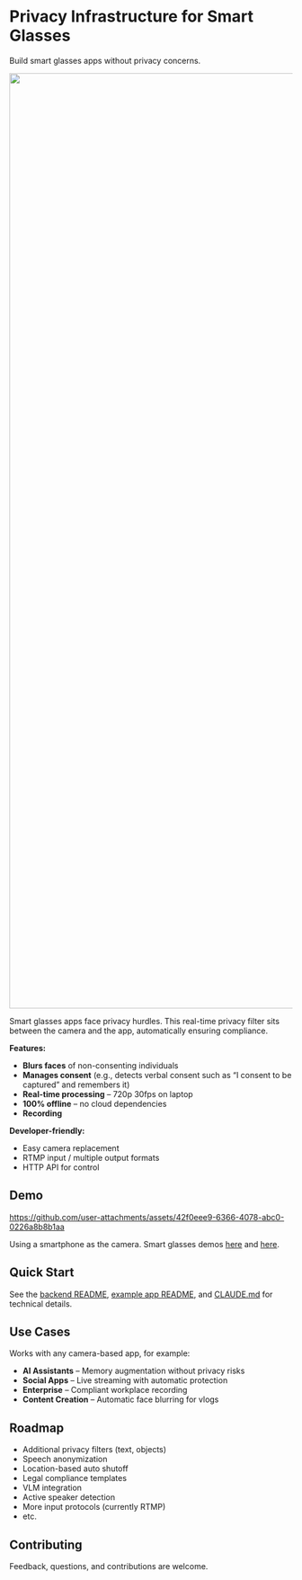# Privacy Infrastructure for Smart Glasses

Build smart glasses apps without privacy concerns.

<img width="2784" height="1664" src="https://github.com/user-attachments/assets/ce34cdad-7dae-4798-b33e-8a614e618f8a" />

Smart glasses apps face privacy hurdles. This real-time privacy filter sits between the camera and the app, automatically ensuring compliance.

**Features:**

- **Blurs faces** of non-consenting individuals
- **Manages consent** (e.g., detects verbal consent such as “I consent to be captured” and remembers it)
- **Real-time processing** – 720p 30fps on laptop
- **100% offline** – no cloud dependencies
- **Recording**

**Developer-friendly:**

- Easy camera replacement
- RTMP input / multiple output formats
- HTTP API for control

## Demo

https://github.com/user-attachments/assets/42f0eee9-6366-4078-abc0-0226a8b8b1aa

Using a smartphone as the camera. Smart glasses demos [here](https://x.com/caydengineer/status/1945236074961236481) and [here](https://x.com/s_diana_k/status/1944500312116723973).

## Quick Start

See the [backend README](./backend/README.md), [example app README](./examples/rewind/README.md), and [CLAUDE.md](./CLAUDE.md) for technical details.

## Use Cases

Works with any camera-based app, for example:

- **AI Assistants** – Memory augmentation without privacy risks
- **Social Apps** – Live streaming with automatic protection
- **Enterprise** – Compliant workplace recording
- **Content Creation** – Automatic face blurring for vlogs

## Roadmap

- Additional privacy filters (text, objects)
- Speech anonymization
- Location-based auto shutoff
- Legal compliance templates
- VLM integration
- Active speaker detection
- More input protocols (currently RTMP)
- etc.

## Contributing

Feedback, questions, and contributions are welcome.
